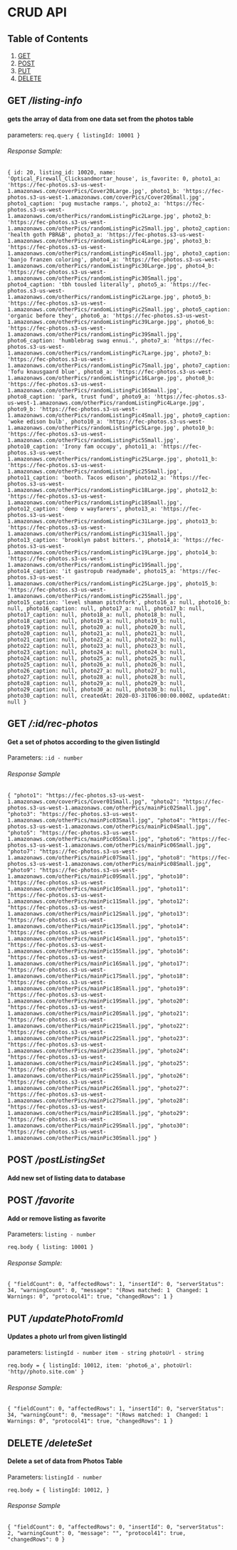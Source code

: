 # CRUD API

## Table of Contents

1. [GET](#GET)
1. [POST](#POST)
1. [PUT](#PUT)
1. [DELETE](#DELETE)




## GET    */listing-info*
#### gets the array of data from one data set from the photos table

parameters:
`req.query {
 listingId: 10001
}`

###### Response Sample:
`{
    id: 20,
    listing_id: 10020,
    name: 'Optical_Firewall_Clicksandmortar_house',
    is_favorite: 0,
    photo1_a: 'https://fec-photos.s3-us-west-1.amazonaws.com/coverPics/Cover20Large.jpg',
    photo1_b: 'https://fec-photos.s3-us-west-1.amazonaws.com/coverPics/Cover20Small.jpg',
    photo1_caption: 'pug mustache ramps.',
    photo2_a: 'https://fec-photos.s3-us-west-1.amazonaws.com/otherPics/randomListingPic2Large.jpg',
    photo2_b: 'https://fec-photos.s3-us-west-1.amazonaws.com/otherPics/randomListingPic2Small.jpg',
    photo2_caption: 'health goth PBR&B',
    photo3_a: 'https://fec-photos.s3-us-west-1.amazonaws.com/otherPics/randomListingPic4Large.jpg',
    photo3_b: 'https://fec-photos.s3-us-west-1.amazonaws.com/otherPics/randomListingPic4Small.jpg',
    photo3_caption: 'banjo franzen coloring',
    photo4_a: 'https://fec-photos.s3-us-west-1.amazonaws.com/otherPics/randomListingPic30Large.jpg',
    photo4_b: 'https://fec-photos.s3-us-west-1.amazonaws.com/otherPics/randomListingPic30Small.jpg',
    photo4_caption: 'tbh tousled literally',
    photo5_a: 'https://fec-photos.s3-us-west-1.amazonaws.com/otherPics/randomListingPic2Large.jpg',
    photo5_b: 'https://fec-photos.s3-us-west-1.amazonaws.com/otherPics/randomListingPic2Small.jpg',
    photo5_caption: 'organic before they',
    photo6_a: 'https://fec-photos.s3-us-west-1.amazonaws.com/otherPics/randomListingPic39Large.jpg',
    photo6_b: 'https://fec-photos.s3-us-west-1.amazonaws.com/otherPics/randomListingPic39Small.jpg',
    photo6_caption: 'humblebrag swag ennui.',
    photo7_a: 'https://fec-photos.s3-us-west-1.amazonaws.com/otherPics/randomListingPic7Large.jpg',
    photo7_b: 'https://fec-photos.s3-us-west-1.amazonaws.com/otherPics/randomListingPic7Small.jpg',
    photo7_caption: 'Tofu knausgaard blue',
    photo8_a: 'https://fec-photos.s3-us-west-1.amazonaws.com/otherPics/randomListingPic16Large.jpg',
    photo8_b: 'https://fec-photos.s3-us-west-1.amazonaws.com/otherPics/randomListingPic16Small.jpg',
    photo8_caption: 'park, trust fund',
    photo9_a: 'https://fec-photos.s3-us-west-1.amazonaws.com/otherPics/randomListingPic4Large.jpg',
    photo9_b: 'https://fec-photos.s3-us-west-1.amazonaws.com/otherPics/randomListingPic4Small.jpg',
    photo9_caption: 'woke edison bulb',
    photo10_a: 'https://fec-photos.s3-us-west-1.amazonaws.com/otherPics/randomListingPic5Large.jpg',
    photo10_b: 'https://fec-photos.s3-us-west-1.amazonaws.com/otherPics/randomListingPic5Small.jpg',
    photo10_caption: 'Irony fam occupy',
    photo11_a: 'https://fec-photos.s3-us-west-1.amazonaws.com/otherPics/randomListingPic25Large.jpg',
    photo11_b: 'https://fec-photos.s3-us-west-1.amazonaws.com/otherPics/randomListingPic25Small.jpg',
    photo11_caption: 'booth. Tacos edison',
    photo12_a: 'https://fec-photos.s3-us-west-1.amazonaws.com/otherPics/randomListingPic18Large.jpg',
    photo12_b: 'https://fec-photos.s3-us-west-1.amazonaws.com/otherPics/randomListingPic18Small.jpg',
    photo12_caption: 'deep v wayfarers',
    photo13_a: 'https://fec-photos.s3-us-west-1.amazonaws.com/otherPics/randomListingPic31Large.jpg',
    photo13_b: 'https://fec-photos.s3-us-west-1.amazonaws.com/otherPics/randomListingPic31Small.jpg',
    photo13_caption: 'brooklyn pabst bitters.',
    photo14_a: 'https://fec-photos.s3-us-west-1.amazonaws.com/otherPics/randomListingPic19Large.jpg',
    photo14_b: 'https://fec-photos.s3-us-west-1.amazonaws.com/otherPics/randomListingPic19Small.jpg',
    photo14_caption: 'it gastropub readymade',
    photo15_a: 'https://fec-photos.s3-us-west-1.amazonaws.com/otherPics/randomListingPic25Large.jpg',
    photo15_b: 'https://fec-photos.s3-us-west-1.amazonaws.com/otherPics/randomListingPic25Small.jpg',
    photo15_caption: 'level shaman pitchfork',
    photo16_a: null,
    photo16_b: null,
    photo16_caption: null,
    photo17_a: null,
    photo17_b: null,
    photo17_caption: null,
    photo18_a: null,
    photo18_b: null,
    photo18_caption: null,
    photo19_a: null,
    photo19_b: null,
    photo19_caption: null,
    photo20_a: null,
    photo20_b: null,
    photo20_caption: null,
    photo21_a: null,
    photo21_b: null,
    photo21_caption: null,
    photo22_a: null,
    photo22_b: null,
    photo22_caption: null,
    photo23_a: null,
    photo23_b: null,
    photo23_caption: null,
    photo24_a: null,
    photo24_b: null,
    photo24_caption: null,
    photo25_a: null,
    photo25_b: null,
    photo25_caption: null,
    photo26_a: null,
    photo26_b: null,
    photo26_caption: null,
    photo27_a: null,
    photo27_b: null,
    photo27_caption: null,
    photo28_a: null,
    photo28_b: null,
    photo28_caption: null,
    photo29_a: null,
    photo29_b: null,
    photo29_caption: null,
    photo30_a: null,
    photo30_b: null,
    photo30_caption: null,
    createdAt: 2020-03-31T06:00:00.000Z,
    updatedAt: null
  }`

## GET  */:id/rec-photos*
#### Get a set of photos according to the given listingId
Parameters:
`:id - number`

###### Response Sample
 `{
    "photo1": "https://fec-photos.s3-us-west-1.amazonaws.com/coverPics/Cover01Small.jpg",
    "photo2": "https://fec-photos.s3-us-west-1.amazonaws.com/otherPics/mainPic02Small.jpg",
    "photo3": "https://fec-photos.s3-us-west-1.amazonaws.com/otherPics/mainPic03Small.jpg",
    "photo4": "https://fec-photos.s3-us-west-1.amazonaws.com/otherPics/mainPic04Small.jpg",
    "photo5": "https://fec-photos.s3-us-west-1.amazonaws.com/otherPics/mainPic05Small.jpg",
    "photo6": "https://fec-photos.s3-us-west-1.amazonaws.com/otherPics/mainPic06Small.jpg",
    "photo7": "https://fec-photos.s3-us-west-1.amazonaws.com/otherPics/mainPic07Small.jpg",
    "photo8": "https://fec-photos.s3-us-west-1.amazonaws.com/otherPics/mainPic08Small.jpg",
    "photo9": "https://fec-photos.s3-us-west-1.amazonaws.com/otherPics/mainPic09Small.jpg",
    "photo10": "https://fec-photos.s3-us-west-1.amazonaws.com/otherPics/mainPic10Small.jpg",
    "photo11": "https://fec-photos.s3-us-west-1.amazonaws.com/otherPics/mainPic11Small.jpg",
    "photo12": "https://fec-photos.s3-us-west-1.amazonaws.com/otherPics/mainPic12Small.jpg",
    "photo13": "https://fec-photos.s3-us-west-1.amazonaws.com/otherPics/mainPic13Small.jpg",
    "photo14": "https://fec-photos.s3-us-west-1.amazonaws.com/otherPics/mainPic14Small.jpg",
    "photo15": "https://fec-photos.s3-us-west-1.amazonaws.com/otherPics/mainPic15Small.jpg",
    "photo16": "https://fec-photos.s3-us-west-1.amazonaws.com/otherPics/mainPic16Small.jpg",
    "photo17": "https://fec-photos.s3-us-west-1.amazonaws.com/otherPics/mainPic17Small.jpg",
    "photo18": "https://fec-photos.s3-us-west-1.amazonaws.com/otherPics/mainPic18Small.jpg",
    "photo19": "https://fec-photos.s3-us-west-1.amazonaws.com/otherPics/mainPic19Small.jpg",
    "photo20": "https://fec-photos.s3-us-west-1.amazonaws.com/otherPics/mainPic20Small.jpg",
    "photo21": "https://fec-photos.s3-us-west-1.amazonaws.com/otherPics/mainPic21Small.jpg",
    "photo22": "https://fec-photos.s3-us-west-1.amazonaws.com/otherPics/mainPic22Small.jpg",
    "photo23": "https://fec-photos.s3-us-west-1.amazonaws.com/otherPics/mainPic23Small.jpg",
    "photo24": "https://fec-photos.s3-us-west-1.amazonaws.com/otherPics/mainPic24Small.jpg",
    "photo25": "https://fec-photos.s3-us-west-1.amazonaws.com/otherPics/mainPic25Small.jpg",
    "photo26": "https://fec-photos.s3-us-west-1.amazonaws.com/otherPics/mainPic26Small.jpg",
    "photo27": "https://fec-photos.s3-us-west-1.amazonaws.com/otherPics/mainPic27Small.jpg",
    "photo28": "https://fec-photos.s3-us-west-1.amazonaws.com/otherPics/mainPic28Small.jpg",
    "photo29": "https://fec-photos.s3-us-west-1.amazonaws.com/otherPics/mainPic29Small.jpg",
    "photo30": "https://fec-photos.s3-us-west-1.amazonaws.com/otherPics/mainPic30Small.jpg"
}`


## POST    */postListingSet*
#### Add new set of listing data to database

## POST    */favorite*
  #### Add or remove listing as favorite

  Parameters:
  `listing - number`

  `req.body {
    listing: 10001
  }`

###### Response Sample:
  `{
    "fieldCount": 0,
    "affectedRows": 1,
    "insertId": 0,
    "serverStatus": 34,
    "warningCount": 0,
    "message": "(Rows matched: 1  Changed: 1  Warnings: 0",
    "protocol41": true,
    "changedRows": 1
}`

## PUT    */updatePhotoFromId*
#### Updates a photo url from given listingId
parameters:
`listingId - number
            item - string
            photoUrl - string`

`req.body = {
 listingId: 10012,
 item: 'photo6_a',
 photoUrl: 'http//photo.site.com'
}`

###### Response Sample:

`{
    "fieldCount": 0,
    "affectedRows": 1,
    "insertId": 0,
    "serverStatus": 34,
    "warningCount": 0,
    "message": "(Rows matched: 1  Changed: 1  Warnings: 0",
    "protocol41": true,
    "changedRows": 1
}`





## DELETE    */deleteSet*
#### Delete a set of data from Photos Table
Parameters:
`listingId - number`

`req.body = {
 listingId: 10012,
}`
###### Response Sample
`{
    "fieldCount": 0,
    "affectedRows": 0,
    "insertId": 0,
    "serverStatus": 2,
    "warningCount": 0,
    "message": "",
    "protocol41": true,
    "changedRows": 0
}`









